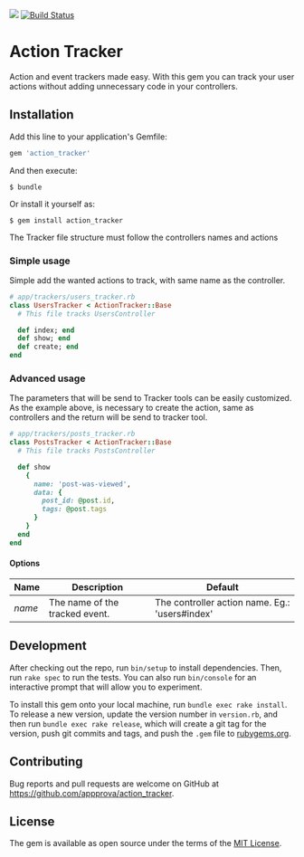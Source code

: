 <a href="https://codeclimate.com/github/appprova/action_tracker"><img src="https://codeclimate.com/github/appprova/action_tracker/badges/gpa.svg" /></a>
[![Build Status](https://travis-ci.org/appprova/action_tracker.svg?branch=develop)](https://travis-ci.org/appprova/action_tracker)

# Action Tracker

Action and event trackers made easy. With this gem you can track your user actions without adding unnecessary code in your controllers.

## Installation

Add this line to your application's Gemfile:

```ruby
gem 'action_tracker'
```

And then execute:

    $ bundle

Or install it yourself as:

    $ gem install action_tracker

<!-- ## Usage

To use Action Tracker is easy, is needed to create a Tracker to any Controller to track. The structure of the files is simple.

To specify the tracker tool you want to use, you need to create a initializer and set the wanted tools.

```ruby
# config/initializers/action_tracker.rb
ActionTracker::Settings.configuration do |config|
  config.use_tool :mix_panel
  config.use_tool :dito
  config.use_tool :custom_tool
end
``` -->

The Tracker file structure must follow the controllers names and actions

### Simple usage

Simple add the wanted actions to track, with same name as the controller.

```ruby
# app/trackers/users_tracker.rb
class UsersTracker < ActionTracker::Base
  # This file tracks UsersController

  def index; end
  def show; end
  def create; end
end
```

### Advanced usage

The parameters that will be send to Tracker tools can be easily customized. As the example above, is necessary to create the action, same as controllers and the return will be send to tracker tool.

```ruby
# app/trackers/posts_tracker.rb
class PostsTracker < ActionTracker::Base
  # This file tracks PostsController

  def show
    {
      name: 'post-was-viewed',
      data: {
        post_id: @post.id,
        tags: @post.tags
      }
    }
  end
end
```

#### Options

| Name | Description | Default |
|---|---|---|
|*name*| The name of the tracked event.  | The controller action name. Eg.: 'users#index'|

## Development

After checking out the repo, run `bin/setup` to install dependencies. Then, run `rake spec` to run the tests. You can also run `bin/console` for an interactive prompt that will allow you to experiment.

To install this gem onto your local machine, run `bundle exec rake install`. To release a new version, update the version number in `version.rb`, and then run `bundle exec rake release`, which will create a git tag for the version, push git commits and tags, and push the `.gem` file to [rubygems.org](https://rubygems.org).

## Contributing

Bug reports and pull requests are welcome on GitHub at https://github.com/appprova/action_tracker.


## License

The gem is available as open source under the terms of the [MIT License](http://opensource.org/licenses/MIT).
